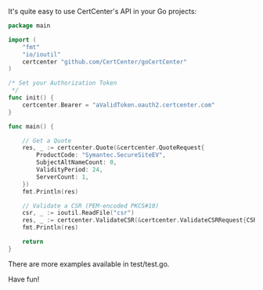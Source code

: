 It's quite easy to use CertCenter's API in your Go projects:

```go
package main

import (
	"fmt"
	"io/ioutil"
	certcenter "github.com/CertCenter/goCertCenter"
)

/* Set your Authorization Token
 */
func init() {
	certcenter.Bearer = "aValidToken.oauth2.certcenter.com"
}

func main() {

	// Get a Quote
	res, _ := certcenter.Quote(&certcenter.QuoteRequest{
		ProductCode: "Symantec.SecureSiteEV",
		SubjectAltNameCount: 0,
		ValidityPeriod: 24,
		ServerCount: 1,
	})
	fmt.Println(res)

	// Validate a CSR (PEM-encoded PKCS#10)
	csr, _ := ioutil.ReadFile("csr")
	res, _ := certcenter.ValidateCSR(&certcenter.ValidateCSRRequest{CSR: string(csr)})
	fmt.Println(res)

	return 
}
```

There are more examples available in test/test.go.

Have fun!
